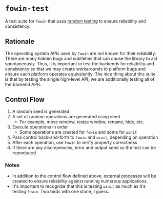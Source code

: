 # `fowin-test`
A test suite for `fowin` that uses [random testing](https://en.wikipedia.org/wiki/Random_testing) to ensure reliability and consistency.

## Rationale
The operating system APIs used by `fowin` are not known for their reliability. There are many hidden bugs and subtleties that can cause the library to act spontaneously. Thus, it is important to test the backends for reliability and consistency so that we may create workarounds to platform bugs and ensure each platform operates equivalently. The nice thing about this suite is that by testing the single high-level API, we are additionally testing all of the backend APIs.

## Control Flow
1. A random seed is generated
2. A set of random operations are generated using seed
    - For example, move window, resize window, rename, hide, etc.
3. Execute operations in order
    - Some operations are created for `fowin` and some for `winit`
4. Pass control back-and-forth to `fowin` and `winit`, depending on operation
5. After each operation, use `fowin` to verify property correctness
6. If there are any discrepencies, error and output seed so the test can be reproduced

### Notes
* In addition to the control flow defined above, external processes will be created to ensure reliability against running numerous applications.
* It's important to recognize that this is testing `winit` as much as it's testing `fowin`. Two birds with one stone, I guess.

